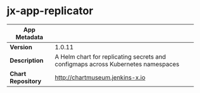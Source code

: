 # jx-app-replicator

|App Metadata||
|---|---|
| **Version** | 1.0.11 |
| **Description** | A Helm chart for replicating secrets and configmaps across Kubernetes namespaces |
| **Chart Repository** | http://chartmuseum.jenkins-x.io |
